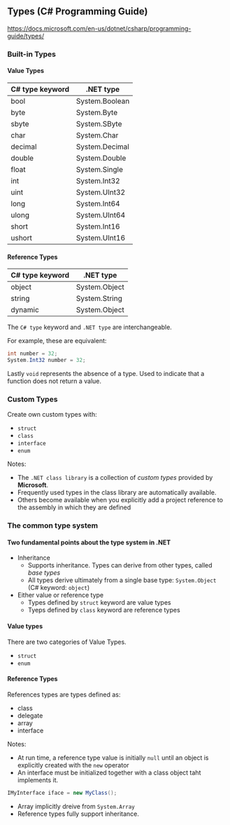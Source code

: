 ## Types (C# Programming Guide)

https://docs.microsoft.com/en-us/dotnet/csharp/programming-guide/types/

### Built-in Types

#### Value Types

| C# type keyword | .NET type |
| --- | --- |
| bool | System.Boolean |
| byte | System.Byte |
| sbyte | System.SByte |
| char | System.Char |
| decimal | System.Decimal |
| double | System.Double |
| float | System.Single |
| int | System.Int32 |
| uint | System.UInt32 |
| long | System.Int64 |
| ulong | System.UInt64 |
| short | System.Int16 |
| ushort | System.UInt16 |

#### Reference Types

| C# type keyword | .NET type |
| --- | --- |
| object | System.Object |
| string | System.String |
| dynamic | System.Object |

The `C# type` keyword and `.NET type` are interchangeable.

For example, these are equivalent:

```cs
int number = 32;
System.Int32 number = 32;
```

Lastly `void` represents the absence of a type. Used to indicate that a function does not
return a value.


### Custom Types

Create own custom types with:

- `struct`
- `class`
- `interface`
- `enum`

Notes:

- The `.NET class library` is a collection of *custom types* provided by **Microsoft**.
- Frequently used types in the class library are automatically available.
- Others become available when you explicitly add a project reference to the assembly in which they
are defined

### The common type system

#### Two fundamental points about the type system in .NET

- Inheritance
  - Supports inheritance. Types can derive from other types, called *base types*
  - All types derive ultimately from a single base type: `System.Object` (C# keyword: `object`)
- Either value or reference type
  - Types defined by `struct` keyword are value types
  - Tyeps defined by `class` keyword are reference types

#### Value types

There are two categories of Value Types.

- `struct`
- `enum`

#### Reference Types

References types are types defined as:

- class
- delegate
- array
- interface

Notes:

- At run time, a reference type value is initially `null` until an object is explicitly created with the `new` operator
- An interface must be initialized together with a class object taht implements it.

```cs
IMyInterface iface = new MyClass();
```

- Array implicitly dreive from `System.Array`
- Reference types fully support inheritance.